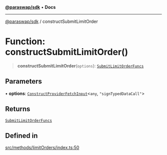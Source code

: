 [**@paraswap/sdk**](../README.md) • **Docs**

***

[@paraswap/sdk](../globals.md) / constructSubmitLimitOrder

# Function: constructSubmitLimitOrder()

> **constructSubmitLimitOrder**(`options`): [`SubmitLimitOrderFuncs`](../type-aliases/SubmitLimitOrderFuncs.md)

## Parameters

• **options**: [`ConstructProviderFetchInput`](../interfaces/ConstructProviderFetchInput.md)\<`any`, `"signTypedDataCall"`\>

## Returns

[`SubmitLimitOrderFuncs`](../type-aliases/SubmitLimitOrderFuncs.md)

## Defined in

[src/methods/limitOrders/index.ts:50](https://github.com/paraswap/paraswap-sdk/blob/master/src/methods/limitOrders/index.ts#L50)
